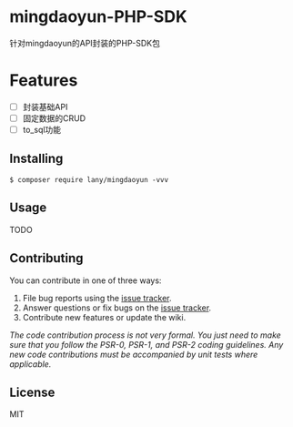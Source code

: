 mingdaoyun-PHP-SDK
===========

针对mingdaoyun的API封装的PHP-SDK包

# Features

- [ ] 封装基础API
- [ ] 固定数据的CRUD
- [ ] to_sql功能

## Installing

```shell
$ composer require lany/mingdaoyun -vvv
```

## Usage

TODO

## Contributing

You can contribute in one of three ways:

1. File bug reports using the [issue tracker](https://github.com/lany/mingdaoyun/issues).
2. Answer questions or fix bugs on the [issue tracker](https://github.com/lany/mingdaoyun/issues).
3. Contribute new features or update the wiki.

_The code contribution process is not very formal. You just need to make sure that you follow the PSR-0, PSR-1, and
PSR-2 coding guidelines. Any new code contributions must be accompanied by unit tests where applicable._

## License

MIT